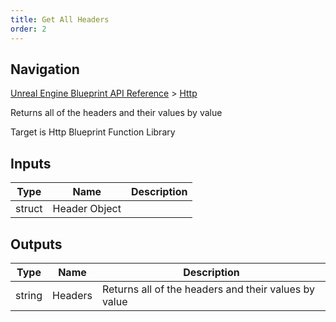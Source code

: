 ```yaml
---
title: Get All Headers
order: 2
---
```

## Navigation

[Unreal Engine Blueprint API Reference](https://dev.epicgames.com/documentation/en-us/unreal-engine/BlueprintAPI) > [Http](https://dev.epicgames.com/documentation/en-us/unreal-engine/BlueprintAPI/Http)

Returns all of the headers and their values by value

Target is Http Blueprint Function Library

## Inputs

| Type | Name | Description |
| --- | --- | --- |
| struct | Header Object |  |

## Outputs

| Type | Name | Description |
| --- | --- | --- |
| string | Headers | Returns all of the headers and their values by value |
